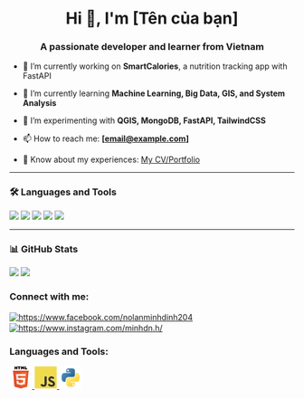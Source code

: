 <h1 align="center">Hi 👋, I'm [Tên của bạn]</h1>
<h3 align="center">A passionate developer and learner from Vietnam</h3>

- 🔭 I’m currently working on **SmartCalories**, a nutrition tracking app with FastAPI

- 🌱 I’m currently learning **Machine Learning, Big Data, GIS, and System Analysis**

- 🧪 I’m experimenting with **QGIS, MongoDB, FastAPI, TailwindCSS**

- 📫 How to reach me: **[email@example.com]**

- 📄 Know about my experiences: [My CV/Portfolio](https://your-portfolio-link.com)

---

### 🛠️ Languages and Tools
<p align="left">
  <img src="https://img.shields.io/badge/Python-3776AB?style=flat&logo=python&logoColor=white" />
  <img src="https://img.shields.io/badge/FastAPI-009688?style=flat&logo=fastapi&logoColor=white" />
  <img src="https://img.shields.io/badge/TailwindCSS-06B6D4?style=flat&logo=tailwind-css&logoColor=white" />
  <img src="https://img.shields.io/badge/MongoDB-47A248?style=flat&logo=mongodb&logoColor=white" />
  <img src="https://img.shields.io/badge/QGIS-589632?style=flat&logo=qgis&logoColor=white" />
</p>

---

### 📊 GitHub Stats
<p align="left">
  <img src="https://github-readme-stats.vercel.app/api?username=your-username&show_icons=true&theme=default" width="48%" />
  <img src="https://github-readme-stats.vercel.app/api/top-langs/?username=your-username&layout=compact" width="48%" />
</p>


<h3 align="left">Connect with me:</h3>
<p align="left">
<a href="https://www.facebook.com/anchi2029" target="blank"><img align="center" src="https://raw.githubusercontent.com/rahuldkjain/github-profile-readme-generator/master/src/images/icons/Social/facebook.svg" alt="https://www.facebook.com/nolanminhdinh204" height="30" width="40" /></a>
<a href="https://www.instagram.com/minhdn.h/" target="blank"><img align="center" src="https://raw.githubusercontent.com/rahuldkjain/github-profile-readme-generator/master/src/images/icons/Social/instagram.svg" alt="https://www.instagram.com/minhdn.h/" height="30" width="40" /></a>
</p>

<h3 align="left">Languages and Tools:</h3>
<p align="left"> <a href="https://www.w3.org/html/" target="_blank" rel="noreferrer"> <img src="https://raw.githubusercontent.com/devicons/devicon/master/icons/html5/html5-original-wordmark.svg" alt="html5" width="40" height="40"/> </a> <a href="https://developer.mozilla.org/en-US/docs/Web/JavaScript" target="_blank" rel="noreferrer"> <img src="https://raw.githubusercontent.com/devicons/devicon/master/icons/javascript/javascript-original.svg" alt="javascript" width="40" height="40"/> </a> <a href="https://www.python.org" target="_blank" rel="noreferrer"> <img src="https://raw.githubusercontent.com/devicons/devicon/master/icons/python/python-original.svg" alt="python" width="40" height="40"/> </a> </p>
